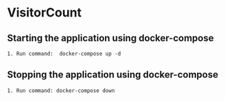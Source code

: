 # VisitorCount

## Starting the application using docker-compose
	1. Run command:  docker-compose up -d

## Stopping the application using docker-compose
	1. Run command: docker-compose down
